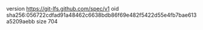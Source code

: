 version https://git-lfs.github.com/spec/v1
oid sha256:056722cdfad91a48462c6638bdb86f69e482f5422d55e4fb7bae613a5209aebb
size 704
